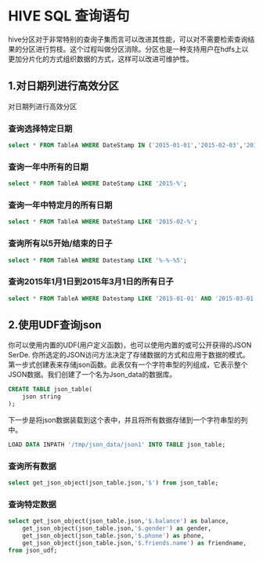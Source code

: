  
# HIVE SQL 查询语句

hive分区对于非常特别的查询子集而言可以改进其性能，可以对不需要检索查询结果的分区进行剪枝。这个过程叫做分区消除。分区也是一种支持用户在hdfs上以更加分片化的方式组织数据的方式，这样可以改进可维护性。

## 1.对日期列进行高效分区
对日期列进行高效分区

### 查询选择特定日期
```sql
select * FROM TableA WHERE DateStamp IN ('2015-01-01','2015-02-03','2016-01-01');
```

### 查询一年中所有的日期
```sql
select * FROM TableA WHERE DateStamp LIKE '2015-%';
```

### 查询一年中特定月的所有日期
```sql
select * FROM TableA WHERE DateStamp LIKE '2015-02-%';
```

### 查询所有以5开始/结束的日子
```sql
select * FROM TableA WHERE Datestamp LIKE '%-%-%5';
```

### 查询2015年1月1日到2015年3月1日的所有日子
```sql
select * FROM TableA WHERE Datestamp LIKE '2015-01-01' AND '2015-03-01';
```

## 2.使用UDF查询json

你可以使用内置的UDF(用户定义函数)，也可以使用内置的或可公开获得的JSON SerDe. 你所选定的JSON访问方法决定了存储数据的方式和应用于数据的模式。
第一步式创建表来存储json函数。此表仅有一个字符串型的列组成，它表示整个JSON数据。我们创建了一个名为Json_data的数据库。

```sql
CREATE TABLE json_table(
    json string
);
```
下一步是将json数据装载到这个表中，并且将所有数据存储到一个字符串型的列中。

```sql
LOAD DATA INPATH '/tmp/json_data/json1' INTO TABLE json_table;
```

### 查询所有数据
```sql
select get_json_object(json_table.json,'$') from json_table;
```
### 查询特定数据
```sql
select get_json_object(json_table.json,'$.balance') as balance,
    get_json_object(json_table.json,'$.gender') as gender,
    get_json_object(json_table.json,'$.phone') as phone,
    get_json_object(json_table.json,'$.friends.name') as friendname,
from json_udf;
```
